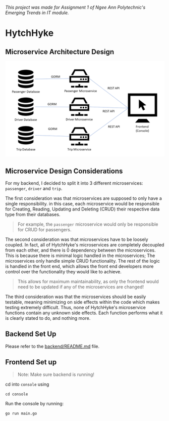 _This project was made for Assignment 1 of Ngee Ann Polytechnic's Emerging Trends in IT module._ 

# HytchHyke

## Microservice Architecture Design

![Architecture Diagram](./architecture_diagram.png)

## Microservice Design Considerations

For my backend, I decided to split it into 3 different microservices: `passenger`, `driver` and `trip`. 

The first consideration was that microservices are supposed to only have a single responsibility. in this case, each microservice would be responsible for Creating, Reading, Updating and Deleting (CRUD) their respective data type from their databases. 

> For example, the `passenger` microservice would only be responsible for CRUD for passengers. 

The second consideration was that microservices have to be loosely coupled. In fact, all of HytchHyke's microservices are completely decoupled from each other, and there is 0 dependency between the microservices. This is because there is minimal logic handled in the microservices; The microservices only handle simple CRUD functionality. The rest of the logic is handled in the front end, which allows the front end developers more control over the functionality they would like to achieve.

> This allows for maximum maintainability, as only the frontend would need to be updated if any of the microservices are changed! 

The third consideration was that the microservices should be easily testable, meaning minimizing on side effects within the code which makes testing extremely difficult. Thus, none of HytchHyke's microservice functions contain any unknown side effects. Each function performs what it is clearly stated to do, and nothing more.

## Backend Set Up
Please refer to the [backend/README.md](https://github.com/notyumin/ETIAssignment1/blob/main/backend/README.md) file.

## Frontend Set up
> Note: Make sure backend is running!

cd into `console` using
```
cd console
```

Run the console by running:
```
go run main.go
```
